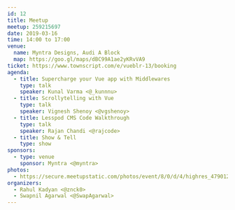 ```yaml
---
id: 12
title: Meetup
meetup: 259215697
date: 2019-03-16
time: 14:00 to 17:00
venue:
  name: Myntra Designs, Audi A Block
  map: https://goo.gl/maps/dBC99A1ae2yKRvVA9
ticket: https://www.townscript.com/e/vueblr-13/booking
agenda:
  - title: Supercharge your Vue app with Middlewares
    type: talk
    speaker: Kunal Varma <@_kunnnu>
  - title: Scrollytelling with Vue
    type: talk
    speaker: Vignesh Shenoy <@vgshenoy>
  - title: Lesspod CMS Code Walkthrough
    type: talk
    speaker: Rajan Chandi <@rajcode>
  - title: Show & Tell
    type: show
sponsors:
  - type: venue
    sponsor: Myntra <@myntra>
photos:
  - https://secure.meetupstatic.com/photos/event/8/0/d/4/highres_479012980.jpeg
organizers:
  - Rahul Kadyan <@znck0>
  - Swapnil Agarwal <@SwapAgarwal>
---
```


<EventPage />

